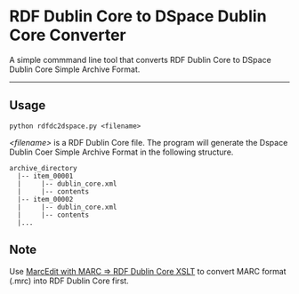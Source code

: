 # RDF Dublin Core to DSpace Dublin Core Converter
A simple commmand line tool that converts RDF Dublin Core to DSpace Dublin Core Simple Archive Format.

---

## Usage
```
python rdfdc2dspace.py <filename>
```
*\<filename\>* is a RDF Dublin Core file.
The program will generate the Dspace Dublin Coer Simple Archive Format in the following structure.
```
archive_directory
  |-- item_00001
  |     |-- dublin_core.xml
  |     |-- contents
  |-- item_00002
  |     |-- dublin_core.xml
  |     |-- contents
  |...
```

## Note
Use [MarcEdit with MARC => RDF Dublin Core XSLT](marcedit.reeset.net/downloads) to convert MARC format (.mrc) into RDF Dublin Core first. 
